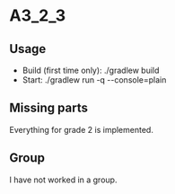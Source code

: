 # A3_2_3

## Usage
* Build (first time only): ./gradlew build
* Start: ./gradlew run -q --console=plain

## Missing parts
Everything for grade 2 is implemented.

## Group
I have not worked in a group.